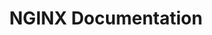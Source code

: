 ---
title: NGINX Documentation
description: Learn how to deliver, manage, and protect your applications using NGINX products.
---